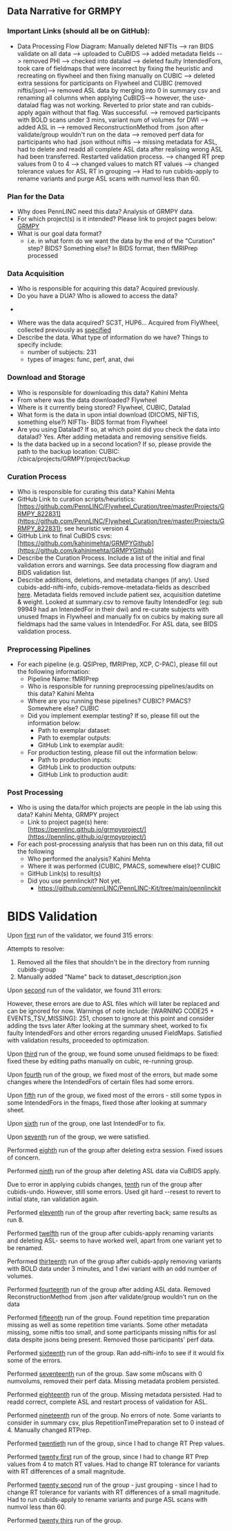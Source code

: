 ## Data Narrative for GRMPY

### Important Links (should all be on GitHub):
* Data Processing Flow Diagram:
Manually deleted NIFTIs --> ran BIDS validate on all data --> uploaded to CuBIDS --> added metadata fields --> removed PHI --> checked into datalad --> deleted faulty IntendedFors, took care of fieldmaps that were incorrect by fixing the heuristic and recreating on flywheel and then fixing manually on CUBIC --> deleted extra sessions for participants on Flywheel and CUBIC (removed niftis/json)--> removed ASL data by merging into 0 in summary csv and renaming all columns when applying CuBIDS--> however, the use-datalad flag was not working. Reverted to prior state and ran cubids-apply again without that flag. Was successful. -->  removed participants with BOLD scans under 3 mins, variant num of volumes for DWI --> added ASL in --> removed ReconstructionMethod from .json after validate/group wouldn't run on the data --> removed perf data for participants who had .json without niftis --> missing metadata for ASL, had to delete and readd all complete ASL data after realising wrong ASL had been transferred. Restarted validation process. --> changed RT prep values from 0 to 4 --> changed values to match RT values --> changed tolerance values for ASL RT in grouping --> Had to run cubids-apply to rename variants and purge ASL scans with numvol less than 60.


   
### Plan for the Data 

* Why does PennLINC need this data?
Analysis of GRMPY data. 
* For which project(s) is it intended? Please link to project pages below:
[GRMPY](https://pennlinc.github.io/grmpyproject/)
* What is our goal data format?
   * i.e. in what form do we want the data by the end of the "Curation" step? BIDS? Something else? 
   In BIDS format, then fMRIPrep processed


### Data Acquisition

* Who is responsible for acquiring this data?
 Acquired previously. 
* Do you have a DUA? Who is allowed to access the data?
-
* Where was the data acquired? 
SC3T, HUP6... Acquired from FlyWheel, collected previously as [specified](https://pennlinc.github.io/grmpyproject/)
* Describe the data. What type of information do we have? Things to specify include:
   - number of subjects: 231
   - types of images: func, perf, anat, dwi

### Download and Storage 

* Who is responsible for downloading this data?
Kahini Mehta
* From where was the data downloaded?
Flywheel
* Where is it currently being stored?
Flywheel, CUBIC, Datalad
* What form is the data in upon intial download (DICOMS, NIFTIS, something else?)
NIFTIs- BIDS format from Flywheel
* Are you using Datalad? If so, at which point did you check the data into datalad?
Yes. After adding metadata and removing sensitive fields. 
* Is the data backed up in a second location? If so, please provide the path to the backup location:
CUBIC: /cbica/projects/GRMPY/project/backup


### Curation Process

* Who is responsible for curating this data?
Kahini Mehta
* GitHub Link to curation scripts/heuristics: 
[https://github.com/PennLINC/Flywheel_Curation/tree/master/Projects/GRMPY_822831](https://github.com/PennLINC/Flywheel_Curation/tree/master/Projects/GRMPY_822831); see heuristic version 4
* GitHub Link to final CuBIDS csvs: [https://github.com/kahinimehta/GRMPYGithub](https://github.com/kahinimehta/GRMPYGithub)
* Describe the Curation Process. Include a list of the initial and final validation errors and warnings.
See data processing flow diagram and BIDS validation list. 
* Describe additions, deletions, and metadata changes (if any).
Used cubids-add-nifti-info, cubids-remove-metadata-fields as described [here](https://pennlinc.github.io/docs/TheWay/CuratingBIDSonDisk/). Metadata fields removed include patient sex, acquisition datetime & weight. Looked at summary.csv to remove faulty IntendedFor (eg: sub 99949 had an IntendedFor in their dwi) and re-curate subjects with unused fmaps in Flywheel and manually fix on cubics by making sure all fieldmaps had the same values in IntendedFor. For ASL data, see BIDS validation process.

### Preprocessing Pipelines 
* For each pipeline (e.g. QSIPrep, fMRIPrep, XCP, C-PAC), please fill out the following information:
   * Pipeline Name: fMRIPrep
   * Who is responsible for running preprocessing pipelines/audits on this data?
   Kahini Mehta
   * Where are you running these pipelines? CUBIC? PMACS? Somewhere else?
   CUBIC
   * Did you implement exemplar testing? If so, please fill out the information below:
      * Path to exemplar dataset:
      * Path to exemplar outputs:
      * GitHub Link to exemplar audit:
    * For production testing, please fill out the information below:
      * Path to production inputs:
      * GitHub Link to production outputs:
      * GitHub Link to production audit: 

### Post Processing 

* Who is using the data/for which projects are people in the lab using this data?
Kahini Mehta, GRMPY project
   * Link to project page(s) here: [https://pennlinc.github.io/grmpyproject/](https://pennlinc.github.io/grmpyproject/)
* For each post-processing analysis that has been run on this data, fill out the following
   * Who performed the analysis?
   Kahini Mehta
   * Where it was performed (CUBIC, PMACS, somewhere else)?
   CUBIC
   * GitHub Link(s) to result(s)
   * Did you use pennlinckit?  Not yet.
      * https://github.com/ennLINC/PennLINC-Kit/tree/main/pennlinckit  



# BIDS Validation

Upon [first](https://github.com/kahinimehta/GRMPYGithub/blob/main/Validation1/GRMPY-validation.csv) run of the validator, we found 315 errors:

[ERROR CODE1 + Naming Issue]: 314
[ERROR CODE55 + JSON file incorrectly formatted]: 1

Attempts to resolve: 
1. Removed all the files that shouldn't be in the directory from running cubids-group
2. Manually added "Name" back to dataset_description.json

Upon [second](https://github.com/kahinimehta/GRMPYGithub/blob/main/Validation2/GRMPY-validation.csv) run of the validator, we found 311 errors:

[ERROR CODE1 + Naming Issue]: 311
However, these errors are due to ASL files which will later be replaced and can be ignored for now. Warnings of note include: 
[WARNING CODE25 + EVENTS_TSV_MISSING]: 251, chosen to ignore at this point and consider adding the tsvs later
After looking at the summary sheet, worked to fix faulty IntendedFors and other errors regarding unused FieldMaps. Satisfied with validation results, proceeded to optimization. 

Upon [third](https://github.com/kahinimehta/GRMPYGithub/blob/main/Validation3) run of the group, we found some unused fieldmaps to be fixed: fixed these by editing paths manually on cubic, re-running group. 

Upon [fourth](https://github.com/kahinimehta/GRMPYGithub/blob/main/Validation4) run of the group, we fixed most of the errors, but made some changes where the IntendedFors of certain files had some errors. 

Upon [fifth](https://github.com/kahinimehta/GRMPYGithub/blob/main/Validation5/GRMPY-validation.csv) run of the group, we fixed most of the errors - still some typos in some IntendedFors in the fmaps, fixed those after looking at summary sheet. 

Upon [sixth](https://github.com/kahinimehta/GRMPYGithub/blob/main/Validation6/GRMPY-validation.csv) run of the group, one last IntendedFor to fix.  

Upon [seventh](https://github.com/kahinimehta/GRMPYGithub/blob/main/Validation7/GRMPY-validation.csv) run of the group, we were satisfied. 

Performed [eighth](https://github.com/kahinimehta/GRMPYGithub/blob/main/Validation8/GRMPY-validation.csv) run of the group after deleting extra session. Fixed issues of concern. 

Performed [ninth](https://github.com/kahinimehta/GRMPYGithub/blob/main/Validation9/GRMPY-validation.csv) run of the group after deleting ASL data via CuBIDS apply. 

Due to error in applying cubids changes, [tenth](https://github.com/kahinimehta/GRMPYGithub/blob/main/Validation10/GRMPY-validation.csv) run of the group after cubids-undo. However, still some errors. Used git hard --resest to revert to initial state, ran validation again. 

Performed [eleventh](https://github.com/kahinimehta/GRMPYGithub/blob/main/Validation11/GRMPY-validation.csv) run of the group after reverting back; same results as run 8. 

Performed [twelfth](https://github.com/kahinimehta/GRMPYGithub/blob/main/Validation12/GRMPY-validation.csv) run of the group after cubids-apply renaming variants and deleting ASL- seems to have worked well, apart from one variant yet to be renamed. 

Performed [thirteenth](https://github.com/kahinimehta/GRMPYGithub/blob/main/Validation13/GRMPY-validation.csv) run of the group after cubids-apply removing variants with BOLD data under 3 minutes, and 1 dwi variant with an odd number of volumes. 

Performed [fourteenth](https://github.com/kahinimehta/GRMPYGithub/blob/main/Validation14/GRMPY-validation.csv) run of the group after adding ASL data. Removed ReconstructionMethod from .json after validate/group wouldn't run on the data

Performed [fifteenth](https://github.com/kahinimehta/GRMPYGithub/blob/main/Validation15/GRMPY-validation.csv) run of the group. Found repetition time preparation missing as well as some repetition time variants. Some other metadata missing, some niftis too small, and some participants missing niftis for asl data despite jsons being present. Removed those participants' perf data. 

Performed [sixteenth](https://github.com/kahinimehta/GRMPYGithub/blob/main/Validation16/GRMPY-validation.csv) run of the group. Ran add-nifti-info to see if it would fix some of the errors. 

Performed [seventeenth](https://github.com/kahinimehta/GRMPYGithub/blob/main/Validation17/GRMPY-validation.csv) run of the group. Saw some m0scans with 0 numvolums, removed their perf data. Missing metadata problem persisted. 

Performed [eighteenth](https://github.com/kahinimehta/GRMPYGithub/blob/main/Validation18/GRMPY-validation.csv) run of the group. Missing metadata persisted. Had to readd correct, complete ASL and restart process of validation for ASL. 

Performed [nineteenth](https://github.com/kahinimehta/GRMPYGithub/blob/main/Validation19/GRMPY-validation.csv) run of the group. No errors of note. Some variants to consider in summary csv, plus RepetitionTimePreparation set to 0 instead of 4. Manually changed RTPrep. 

Performed [twentieth](https://github.com/kahinimehta/GRMPYGithub/blob/main/Validation20/GRMPY-validation.csv) run of the group, since I had to change RT Prep values. 

Performed [twenty first](https://github.com/kahinimehta/GRMPYGithub/blob/main/Validation21/GRMPY-validation.csv) run of the group, since I had to change RT Prep values from 4 to match RT values. Had to change RT tolerance for variants with RT differences of a small magnitude. 

Performed [twenty second](https://github.com/kahinimehta/GRMPYGithub/blob/main/Validation22) run of the group - just grouping - since I had to change RT tolerance for variants with RT differences of a small magnitude. Had to run cubids-apply to rename variants and purge ASL scans with numvol less than 60.

Performed [twenty thirs](https://github.com/kahinimehta/GRMPYGithub/blob/main/Validation23) run of the group.